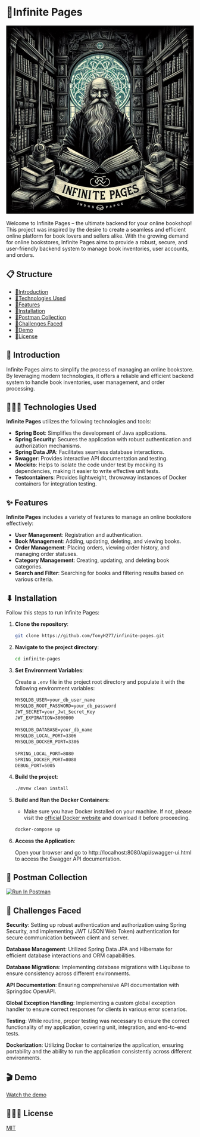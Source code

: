 # 📃Infinite Pages

![Infinite Pages Logo](images/infinite_pages_logo.jpg)

Welcome to Infinite Pages – the ultimate backend for your online bookshop! This project was inspired by the desire to create a seamless and efficient online platform for book lovers and sellers alike. With the growing demand for online bookstores, Infinite Pages aims to provide a robust, secure, and user-friendly backend system to manage book inventories, user accounts, and orders.

## 📋 Structure
- [📓Introduction](#-introduction)
- [📓Technologies Used](#-technologies-used)
- [📓Features](#-features)
- [📓Installation](#-installation)
- [📓Postman Collection](#-postman-collection)
- [📓Challenges Faced](#-challenges-faced)
- [📓Demo](#-demo)
- [📓License](#-license)


## 🚀 Introduction

Infinite Pages aims to simplify the process of managing an online bookstore. By leveraging modern technologies, it offers a reliable and efficient backend system to handle book inventories, user management, and order processing.

## 👨🏻‍💻 Technologies Used

**Infinite Pages** utilizes the following technologies and tools:

- **Spring Boot**: Simplifies the development of Java applications.
- **Spring Security**: Secures the application with robust authentication and authorization mechanisms.
- **Spring Data JPA**: Facilitates seamless database interactions.
- **Swagger**: Provides interactive API documentation and testing.
- **Mockito**: Helps to isolate the code under test by mocking its dependencies, making it easier to write effective unit tests.
- **Testcontainers**: Provides lightweight, throwaway instances of Docker containers for integration testing.


## ✨ Features

**Infinite Pages** includes a variety of features to manage an online bookstore effectively:

- **User Management**: Registration and authentication.
- **Book Management**: Adding, updating, deleting, and viewing books.
- **Order Management**: Placing orders, viewing order history, and managing order statuses.
- **Category Management**: Creating, updating, and deleting book categories.
- **Search and Filter**: Searching for books and filtering results based on various criteria.

## ⬇ Installation

Follow this steps to run Infinite Pages:
1. **Clone the repository**:
   ```bash
   git clone https://github.com/TonyH277/infinite-pages.git
   ```

2. **Navigate to the project directory**:
   ```bash
   cd infinite-pages
   ```
3. **Set Environment Variables**:

   Create a `.env` file in the project root directory and populate it with the following environment variables:
   ```env
   MYSQLDB_USER=your_db_user_name
   MYSQLDB_ROOT_PASSWORD=your_db_password
   JWT_SECRET=your_Jwt_Secret_Key
   JWT_EXPIRATION=3000000
   
   MYSQLDB_DATABASE=your_db_name
   MYSQLDB_LOCAL_PORT=3306
   MYSQLDB_DOCKER_PORT=3306
   
   SPRING_LOCAL_PORT=8080
   SPRING_DOCKER_PORT=8080
   DEBUG_PORT=5005
   ```

4. **Build the project**:
   ```bash
   ./mvnw clean install
   ```

5. **Build and Run the Docker Containers**:

    - Make sure you have Docker installed on your machine. If not, please visit the [official Docker website](https://www.docker.com/products/docker-desktop/) and download it before proceeding.

   ```bash
   docker-compose up
   ```


6. **Access the Application**:

   Open your browser and go to http://localhost:8080/api/swagger-ui.html to access the Swagger API documentation.

## 📨 Postman Collection
[![Run In Postman](https://run.pstmn.io/button.svg)](https://god.gw.postman.com/run-collection/27654110-e9da90b5-a162-403e-aa61-86128ee91941?action=collection%2Ffork&source=rip_markdown&collection-url=entityId%3D27654110-e9da90b5-a162-403e-aa61-86128ee91941%26entityType%3Dcollection%26workspaceId%3D0c7c53b2-2c1b-4b07-8cf8-3513ebbf748b)

## 🧠 Challenges Faced
**Security**: Setting up robust authentication and authorization using Spring Security, and implementing JWT (JSON Web Token) authentication for secure communication between client and server.

**Database Management**: Utilized Spring Data JPA and Hibernate for efficient database interactions and ORM capabilities.

**Database Migrations**: Implementing database migrations with Liquibase to ensure consistency across different environments.

**API Documentation**: Ensuring comprehensive API documentation with Springdoc OpenAPI.

**Global Exception Handling**: Implementing a custom global exception handler to ensure correct responses for clients in various error scenarios.

**Testing**: While routine, proper testing was necessary to ensure the correct functionality of my application, covering unit, integration, and end-to-end tests.

**Dockerization**: Utilizing Docker to containerize the application, ensuring portability and the ability to run the application consistently across different environments.

## 🎬 Demo

[Watch the demo](https://www.loom.com/share/a3f5e8ef8bc3424aafa6afb0a083ebd3?sid=a6095b47-eab9-448f-a4d8-e0095cfbc324)

## 👨🏾‍⚖️ License

[MIT](https://choosealicense.com/licenses/mit/)